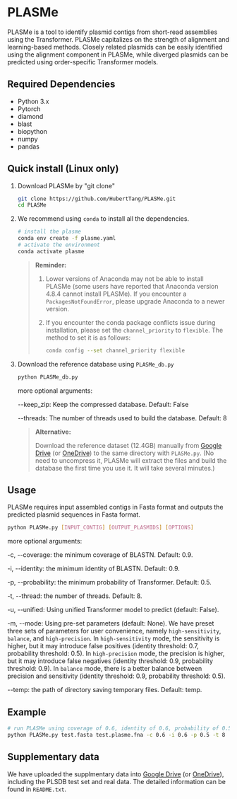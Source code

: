 # PLASMe

PLASMe is a tool to identify plasmid contigs from short-read assemblies using the Transformer. PLASMe capitalizes on the strength of alignment and learning-based methods. Closely related plasmids can be easily identified using the alignment component in PLASMe, while diverged plasmids can be predicted using order-specific Transformer models.

## Required Dependencies

* Python 3.x
* Pytorch
* diamond
* blast
* biopython
* numpy
* pandas

## Quick install (Linux only)

1. Download PLASMe by "git clone"

   ```bash
   git clone https://github.com/HubertTang/PLASMe.git
   cd PLASMe
   ```

2. We recommend using `conda` to install all the dependencies.

   ```bash
   # install the plasme
   conda env create -f plasme.yaml
   # activate the environment
   conda activate plasme
   ```

   > **Reminder:**
   >
   > 1. Lower versions of Anaconda may not be able to install PLASMe (some users have reported that Anaconda version 4.8.4 cannot install PLASMe). If you encounter a `PackagesNotFoundError`, please upgrade Anaconda to a newer version.
   >
   > 2. If you encounter the conda package conflicts issue during installation, please set the `channel_priority`  to `flexible`. The method to set it is as follows:
   >
   >    ```bash
   >    conda config --set channel_priority flexible
   >    ```


3. Download the reference database using `PLASMe_db.py`

   ```bash
   python PLASMe_db.py
   ```

   more optional arguments:

   --keep_zip: Keep the compressed database. Default: False

   --threads: The number of threads used to build the database. Default:  8

   > **Alternative:**
   >
   > Download the reference dataset (12.4GB) manually from [Google Drive](https://drive.google.com/file/d/1E78o9j1Yua6p063OH5NKpiMemjBW4rV0/view?usp=sharing) (or [OneDrive](https://portland-my.sharepoint.com/:u:/g/personal/xubotang2-c_my_cityu_edu_hk/ERYxOA6rEUVLpyWyyWRECWABFKb4F51IYmGlobFvH8GTLw?e=W2zl00)) to the same directory with `PLASMe.py`. (No need to uncompress it, PLASMe will extract the files and build the database the first time you use it. It will take several minutes.)

## Usage

PLASMe requires input assembled contigs in Fasta format and outputs the predicted plasmid sequences in Fasta format.

```bash
python PLASMe.py [INPUT_CONTIG] [OUTPUT_PLASMIDS] [OPTIONS]
```

 more optional arguments:

   -c, --coverage: the minimum coverage of BLASTN. Default: 0.9.

   -i, --identity: the minimum identity of BLASTN. Default: 0.9.

   -p, --probability: the minimum probability of Transformer. Default: 0.5.

   -t, --thread: the number of threads. Default: 8.

   -u, --unified: Using unified Transformer model to predict  (default: False).

   -m, --mode: Using pre-set parameters (default: None). We have preset three sets of parameters for user convenience, namely `high-sensitivity`, `balance`, and `high-precision`. In `high-sensitivity` mode, the sensitivity is higher, but it may introduce false positives (identity threshold: 0.7, probability threshold: 0.5). In `high-precision` mode, the precision is higher, but it may introduce false negatives (identity threshold: 0.9, probability threshold: 0.9). In `balance` mode, there is a better balance between precision and sensitivity (identity threshold: 0.9, probability threshold: 0.5).

   --temp: the path of directory saving temporary files. Default: temp.

## Example

```bash
# run PLASMe using coverage of 0.6, identity of 0.6, probability of 0.5, and 8 threads to identify the palsmids.
python PLASMe.py test.fasta test.plasme.fna -c 0.6 -i 0.6 -p 0.5 -t 8
```

## Supplementary data

We have uploaded the supplmentary data into [Google Drive](https://drive.google.com/drive/folders/15ornETzEwJzHi6257-WvwZfINQMNlO_K?usp=sharing) (or [OneDrive](https://portland-my.sharepoint.com/:f:/g/personal/xubotang2-c_my_cityu_edu_hk/Es13c1PbeOtHi10FyeThOP8BCaJ3MyEMCNj33-GUby0DRw?e=wVFybc)), including the PLSDB test set and real data. The detailed information can be found in `README.txt`.